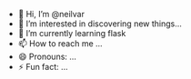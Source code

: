 - 👋 Hi, I’m @neilvar
- 👀 I’m interested in discovering new things...
- 🌱 I’m currently learning flask
- 📫 How to reach me ...
- 😄 Pronouns: ...
- ⚡ Fun fact: ...

<!---
neilvar/neilvar is a ✨ special ✨ repository because its `README.md` (this file) appears on your GitHub profile.
You can click the Preview link to take a look at your changes.
--->
